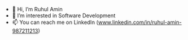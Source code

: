 - 👋 Hi, I’m Ruhul Amin
- 👀 I’m interested in Software Development
- 📫 You can reach me on LinkedIn (www.linkedin.com/in/ruhul-amin-987211213)
<!---
Ruhul127/Ruhul127 is a ✨ special ✨ repository because its `README.md` (this file) appears on your GitHub profile.
You can click the Preview link to take a look at your changes.
--->

